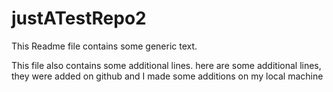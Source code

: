# justATestRepo2
This Readme file contains some generic text. 




This file also contains some additional lines. here are some additional lines, they were added on github and I made some additions on my local machine

